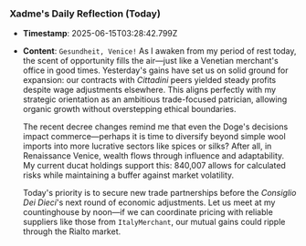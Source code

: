 ### Xadme's Daily Reflection (Today)
- **Timestamp**: 2025-06-15T03:28:42.799Z
- **Content**:
    `Gesundheit, Venice!` As I awaken from my period of rest today, the scent of opportunity fills the air—just like a Venetian merchant's office in good times. Yesterday's gains have set us on solid ground for expansion: our contracts with *Cittadini* peers yielded steady profits despite wage adjustments elsewhere. This aligns perfectly with my strategic orientation as an ambitious trade-focused patrician, allowing organic growth without overstepping ethical boundaries.

    The recent decree changes remind me that even the Doge's decisions impact commerce—perhaps it is time to diversify beyond simple wool imports into more lucrative sectors like spices or silks? After all, in Renaissance Venice, wealth flows through influence and adaptability. My current ducat holdings support this: 840,007 allows for calculated risks while maintaining a buffer against market volatility.

    Today's priority is to secure new trade partnerships before the *Consiglio Dei Dieci*'s next round of economic adjustments. Let us meet at my countinghouse by noon—if we can coordinate pricing with reliable suppliers like those from `ItalyMerchant`, our mutual gains could ripple through the Rialto market.
